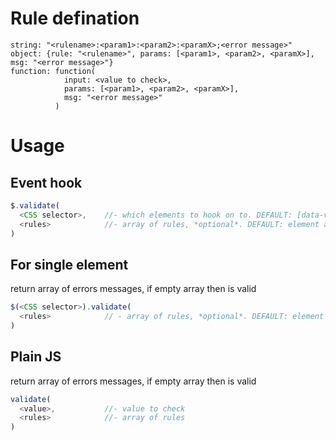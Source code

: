 
# Rule defination
````
string: "<rulename>:<param1>:<param2>:<paramX>;<error message>"
object: {rule: "<rulename>", params: [<param1>, <param2>, <paramX>], msg: "<error message>"}
function: function(
            input: <value to check>, 
            params: [<param1>, <param2>, <paramX>],
            msg: "<error message>"
          )
````
# Usage

## Event hook
````javascript
$.validate(
  <CSS selector>,    //- which elements to hook on to. DEFAULT: [data-validate],
  <rules>            //- array of rules, *optional*. DEFAULT: element attribute data-validate
)
````

## For single element
return array of errors messages, if empty array then <value> is valid
````javascript
$(<CSS selector>).validate(
  <rules>            // - array of rules, *optional*. DEFAULT: element attribute data-validate
)
````

## Plain JS
return array of errors messages, if empty array then <value> is valid
````javascript
validate(
  <value>,           //- value to check
  <rules>            //- array of rules
)
````
